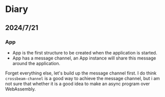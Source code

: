 # Diary

## 2024/7/21

### App

- App is the first structure to be created when the application is started.
- App has a message channel, an App instance will share this message around the application.

Forget everything else, let's build up the message channel first.
I do think `crossbeam-channel` is a good way to achieve the message channel, but i am not sure that whether it is a good idea to make an async program over WebAssembly.

<!-- ### Resource Keys

- Resource keys are used to identify resources in the application.
- Resource keys is an `enum` with types of `usize`, `` -->
